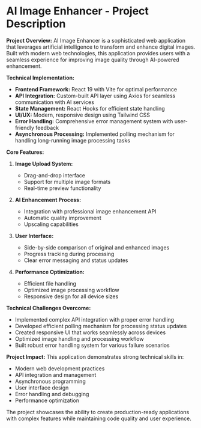 # AI Image Enhancer - Project Description

**Project Overview:**
AI Image Enhancer is a sophisticated web application that leverages artificial intelligence to transform and enhance digital images. Built with modern web technologies, this application provides users with a seamless experience for improving image quality through AI-powered enhancement.

**Technical Implementation:**
- **Frontend Framework:** React 19 with Vite for optimal performance
- **API Integration:** Custom-built API layer using Axios for seamless communication with AI services
- **State Management:** React Hooks for efficient state handling
- **UI/UX:** Modern, responsive design using Tailwind CSS
- **Error Handling:** Comprehensive error management system with user-friendly feedback
- **Asynchronous Processing:** Implemented polling mechanism for handling long-running image processing tasks

**Core Features:**
1. **Image Upload System:**
   - Drag-and-drop interface
   - Support for multiple image formats
   - Real-time preview functionality

2. **AI Enhancement Process:**
   - Integration with professional image enhancement API
   - Automatic quality improvement
   - Upscaling capabilities

3. **User Interface:**
   - Side-by-side comparison of original and enhanced images
   - Progress tracking during processing
   - Clear error messaging and status updates

4. **Performance Optimization:**
   - Efficient file handling
   - Optimized image processing workflow
   - Responsive design for all device sizes

**Technical Challenges Overcome:**
- Implemented complex API integration with proper error handling
- Developed efficient polling mechanism for processing status updates
- Created responsive UI that works seamlessly across devices
- Optimized image handling and processing workflow
- Built robust error handling system for various failure scenarios

**Project Impact:**
This application demonstrates strong technical skills in:
- Modern web development practices
- API integration and management
- Asynchronous programming
- User interface design
- Error handling and debugging
- Performance optimization

The project showcases the ability to create production-ready applications with complex features while maintaining code quality and user experience.
